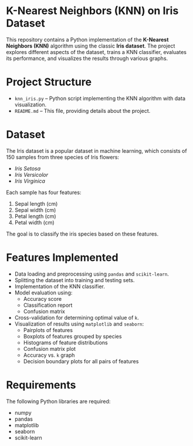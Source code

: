 # K-Nearest Neighbors (KNN) on Iris Dataset

This repository contains a Python implementation of the **K-Nearest Neighbors (KNN)** algorithm using the classic **Iris dataset**. The project explores different aspects of the dataset, trains a KNN classifier, evaluates its performance, and visualizes the results through various graphs.

# Project Structure

- `knn_iris.py` – Python script implementing the KNN algorithm with data visualization.
- `README.md` – This file, providing details about the project.

# Dataset

The Iris dataset is a popular dataset in machine learning, which consists of 150 samples from three species of Iris flowers:  
- *Iris Setosa*  
- *Iris Versicolor*  
- *Iris Virginica*

Each sample has four features:  
1. Sepal length (cm)  
2. Sepal width (cm)  
3. Petal length (cm)  
4. Petal width (cm)

The goal is to classify the iris species based on these features.

# Features Implemented

- Data loading and preprocessing using `pandas` and `scikit-learn`.
- Splitting the dataset into training and testing sets.
- Implementation of the KNN classifier.
- Model evaluation using:
  - Accuracy score
  - Classification report
  - Confusion matrix
- Cross-validation for determining optimal value of `k`.
- Visualization of results using `matplotlib` and `seaborn`:
  - Pairplots of features
  - Boxplots of features grouped by species
  - Histograms of feature distributions
  - Confusion matrix plot
  - Accuracy vs. `k` graph
  - Decision boundary plots for all pairs of features

# Requirements

The following Python libraries are required:

- numpy
- pandas
- matplotlib
- seaborn
- scikit-learn
